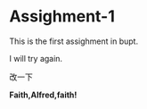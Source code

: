# Assighment-1
 This is the first assighment in bupt.

I will try again.

改一下

**Faith,Alfred,faith!**